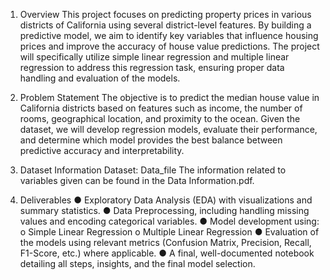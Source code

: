 1. Overview
This project focuses on predicting property prices in various districts of California using
several district-level features. By building a predictive model, we aim to identify key variables
that influence housing prices and improve the accuracy of house value predictions. The
project will specifically utilize simple linear regression and multiple linear regression to
address this regression task, ensuring proper data handling and evaluation of the models.

2. Problem Statement
The objective is to predict the median house value in California districts based on features
such as income, the number of rooms, geographical location, and proximity to the ocean.
Given the dataset, we will develop regression models, evaluate their performance, and
determine which model provides the best balance between predictive accuracy and
interpretability.

3. Dataset Information
Dataset: Data_file
The information related to variables given can be found in the Data Information.pdf.

4. Deliverables
● Exploratory Data Analysis (EDA) with visualizations and summary statistics.
● Data Preprocessing, including handling missing values and encoding categorical
variables.
● Model development using:
o Simple Linear Regression
o Multiple Linear Regression
● Evaluation of the models using relevant metrics (Confusion Matrix, Precision, Recall,
F1-Score, etc.) where applicable.
● A final, well-documented notebook detailing all steps, insights, and the final model
selection.
